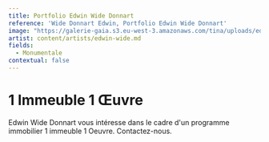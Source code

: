 ```yaml
---
title: Portfolio Edwin Wide Donnart
reference: 'Wide Donnart Edwin, Portfolio Edwin Wide Donnart'
image: "https://galerie-gaia.s3.eu-west-3.amazonaws.com/tina/uploads/edwin-wide-donnart/GAIÌ\x88A STUDIO FICHE WIDE 2_page-0001.jpg"
artist: content/artists/edwin-wide.md
fields:
  - Monumentale
contextual: false
---
```


# 1 Immeuble 1  Œuvre 

Edwin Wide Donnart vous intéresse dans le cadre d'un programme immobilier 1 immeuble 1 Oeuvre. Contactez-nous.
